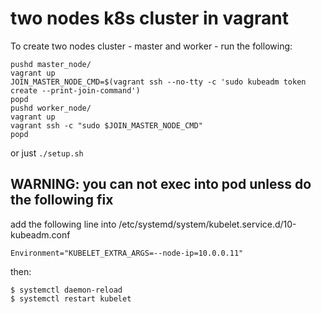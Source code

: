 # two nodes k8s cluster in vagrant

To create two nodes cluster - master and worker - run the following:

```
pushd master_node/
vagrant up
JOIN_MASTER_NODE_CMD=$(vagrant ssh --no-tty -c 'sudo kubeadm token create --print-join-command')
popd
pushd worker_node/
vagrant up
vagrant ssh -c "sudo $JOIN_MASTER_NODE_CMD"
popd
```

or just `./setup.sh`

## WARNING: you can not exec into pod unless do the following fix

add the following line into /etc/systemd/system/kubelet.service.d/10-kubeadm.conf

```
Environment="KUBELET_EXTRA_ARGS=--node-ip=10.0.0.11"
```

then:
```
$ systemctl daemon-reload
$ systemctl restart kubelet
```
